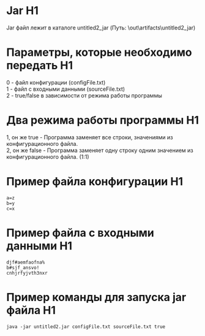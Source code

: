 # Jar H1
Jar файл лежит в каталоге untitled2_jar (Путь: \out\artifacts\untitled2_jar)

# Параметры, которые необходимо передать H1
0 - файл конфигурации (configFile.txt) </br>
1 - файл с входными данными (sourceFile.txt)</br>
2 - true/false в зависимости от режима работы программы</br>

# Два режима работы программы H1
1, он же true - Программа заменяет все строки, значениями из конфигурационного файла.</br>
2, он же false - Программа заменяет одну строку одним значением из конфигурационного файла. (1:1)</br>

# Пример файла конфигурации H1
```
a=z
b=y
c=x
```

# Пример файла с входными данными H1

```
djf#aemfaofna%
b#sjf_ansvo!
cnhjrfyjvth3nxr
```
# Пример команды для запуска jar файла  H1

```
java -jar untitled2.jar configFile.txt sourceFile.txt true
```
